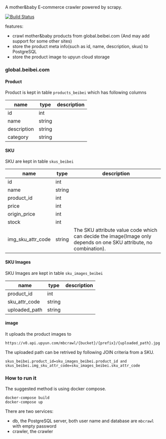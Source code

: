 A mother&baby E-commerce crawler powered by scrapy.

[![Build Status](https://travis-ci.org/peonone/mbcrawl.svg?branch=master)](https://travis-ci.org/peonone/mbcrawl)

features:
 - crawl mother&baby products from global.beibei.com (And may add support for some other sites)
 - store the product meta info(such as id, name, description, skus) to PostgreSQL
 - store the product image to upyun cloud storage

### global.beibei.com
#### Product
Product is kept in table `products_beibei` which has following columns

name | type | description |
---- | ---- | ---- |
id |  int | |
name  |  string | |
description | string | |
category | string | |

#### SKU 
SKU are kept in table `skus_beibei` 

name | type | description |
---- | ---- | ---- |
id |  int | |
name | string | |
product_id | int | |
price | int | |
origin_price | int | |
stock | int | |
img_sku_attr_code | string | The SKU attribute value code which can decide the image(Image only depends on one SKU attribute, no combination). |

#### SKU Images
SKU Images are kept in table `sku_images_beibei`

name | type | description |
---- | ---- | ---- |
product_id | int | |
sku_attr_code | string | |
uploaded_path | string | |

 #### image
 It uploads the product images to 
 ```
 https://v0.api.upyun.com/mbcrawl/{bucket}/{prefix}/{uploaded_path}.jpg
 ```
The uploaded path can be retrived by following JOIN criteria from a SKU.

```
skus_beibei.product_id=sku_images_beibei.product_id and skus_beibei.img_sku_attr_code=sku_images_beibei.sku_attr_code
```

### How to run it
The suggested method is using docker compose.
```
docker-compose build 
docker-compose up
```
There are two services:
 - db, the PostgreSQL server, both user name and database are `mbcrawl` with empty password
 - crawler, the crawler 
